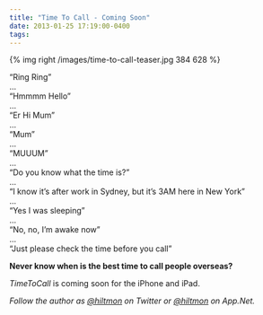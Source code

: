 ```yaml
---
title: "Time To Call - Coming Soon"
date: 2013-01-25 17:19:00-0400
tags: 
---
```


{% img right /images/time-to-call-teaser.jpg 384 628 %}

“Ring Ring”  
...  
“Hmmmm Hello”  
...  
“Er Hi Mum”  
...  
“Mum”  
...  
“MUUUM”  
...  
“Do you know what the time is?”  
...  
“I know it’s after work in Sydney, but it’s 3AM here in New York”  
...  
“Yes I was sleeping”  
...  
“No, no, I’m awake now”  
...  
“Just please check the time before you call”  

**Never know when is the best time to call people overseas?**

*TimeToCall* is coming soon for the iPhone and iPad.

*Follow the author as [@hiltmon](https://twitter.com/hiltmon) on Twitter or [@hiltmon](http://alpha.app.net/hiltmon) on App.Net.*
